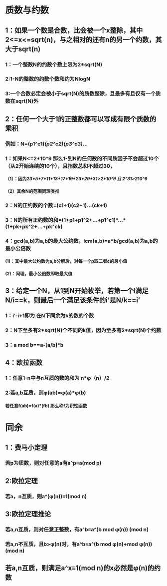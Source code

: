 # 质数与约数
## 1：如果一个数是合数，比会被一个x整除，其中2<=x<=sqrt(n)，与之相对的还有n的另一个约数，其大于sqrt(n)
### 1：一个整数N的约数个数上限为2*sqrt(N)
### 2:1-N的整数的约数个数和约为NlogN
### 3:一个合数必定会被小于sqrt(N)的质数整除，且最多有且仅有一个质数在sqrt(N)外
## 2：任何一个大于1的正整数都可以写成有限个质数的乘积
### 例如：N=(p1^c1)*(p2^c2)(p3^c3)*...
### 1：如果N<=2*10^9 那么1-到N的任何数的不同质因子不会超过10个（从2开始连续的10个），且指数总和不超过30，
#### （1）：因为2*3\*5\*7\*11\*13\*17\*19\*23\*29\*31>2\*10^9 且 2^31>2*10^9
#### （2）其余N的范围同理类推
### 2：N的正约数的个数=(c1+1)(c2+1)...(ck+1)
### 3：N的所有正约数的和=(1+p1+p1^2+...+p1^c1)\*...*(1+pk+pk^2+...+pk^ck)
### 4：gcd(a,b)为a,b的最大公约数，lcm(a,b)=a*b/gcd(a,b)为a,b的最小公倍数
#### (1)：其中最大公约数为a,b分解后，对每一个p取二者c的最小值
#### (2)：同理，最小公倍数即取最大值
## 3：给定一个N，从1到N开始枚举，若第一个i满足N/i==k，则最后一个满足该条件的i’是N/k==i’
### 1：i’-i+1即为 在N下同余为k的数的个数
### 2：N下至多有2*sqrt(N)个不同的k值，因为至多有2\*sqrt(N)个约数
### 3：a mod b==a-[a/b]*b
## 4：欧拉函数
### 1：任意1-n中与n互质的数的和为 n*φ（n）/2
### 2:若a,b互质，则φ(ab)=φ(a)*φ(b)
#### 若任意f(ab)=f(a)*(fb) 那么称f为积性函数
# 同余
## 1：费马小定理
### 若p为质数，则对任意的a有a^p≡a(mod p)
## 2:欧拉定理
### 若a，n互质，则a^(φ(n))≡1(mod n)
## 3:欧拉定理推论
### 若a,n互质，则对任意正整数，有a^b≡a^(b mod φ(n)) (mod n)
### 若a,n不互质，且b>φ(n)时，有a^b≡a^(b mod φ(n)+mod φ(n)) (mod n)
## 若a,n互质，则满足a^x≡1(mod n)的x必然是φ(n)的约数